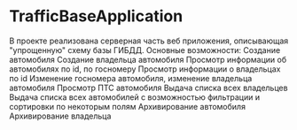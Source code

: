 # TrafficBaseApplication
В проекте реализована серверная часть веб приложения, описывающая "упрощенную" схему базы ГИБДД. Основные возможности:
Создание автомобиля
Создание владельца автомобиля
Просмотр информации об автомобилях по id, по госномеру
Просмотр информации о владельцах по id
Изменение госномера автомобиля, изменение владельца автомобиля
Просмотр ПТС автомобиля
Выдача списка всех владельцев
Выдача списка всех автомобилей с возможностью фильтрации и сортировки по некоторым полям
Архивирование автомобиля
Архивирование владельца
